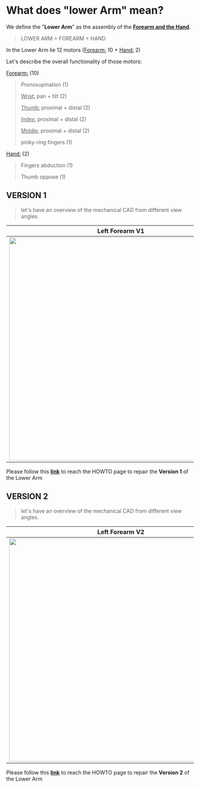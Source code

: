 # What does "lower Arm" mean?

We define the "**Lower Arm**" as the assembly of the **<u>Forearm and the Hand</u>**.

> LOWER ARM = FOREARM + HAND

In the Lower Arm lie 12 motors (<u>Forearm:</u> 10 + <u>Hand:</u> 2)

Let's describe the overall functionality of those motors:

<u>Forearm:</u> (10)

> Pronosupination (1)
>
> <u>Wrist:</u> pan + tilt (2)
>
> <u>Thumb:</u>  proximal + distal (2)
>
> <u>Index:</u> proximal + distal (2)
>
> <u>Middle:</u> proximal + distal (2)
>
> pinky-ring fingers (1)

<u>Hand:</u> (2)

> Fingers abduction (1)
>
> Thumb oppose (1)



## VERSION 1

> let's have an overview of the mechanical CAD from different view angles.

| Left Forearm V1                                 | Right Forearm V1                                |
| ----------------------------------------------- | ----------------------------------------------- |
| <img src ="../GIF/L-4RM-V1.gif" height = 600px> | <img src ="../GIF/R-4RM-V1.gif" height = 600px> |

Please follow this [**link**](lower_arm_V1.md) to reach the HOWTO page to repair the **Version 1** of the Lower Arm







## VERSION 2

> let's have an overview of the mechanical CAD from different view angles.

| Left Forearm V2                                 | Right Forearm V2                                |
| ----------------------------------------------- | ----------------------------------------------- |
| <img src ="../GIF/L-4RM-V2.gif" height = 600px> | <img src ="../GIF/R-4RM-V2.gif" height = 600px> |

Please follow this [**link**](lower_arm_V2.md) to reach the HOWTO page to repair the **Version 2** of the Lower Arm
